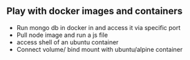 ## Play with docker images and containers

+ Run mongo db in docker in and access it via specific port
+ Pull node image and run a js file
+ access shell of an ubuntu container
+ Connect volume/ bind mount with ubuntu/alpine container